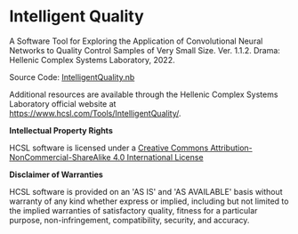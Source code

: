 # Intelligent Quality
 
A Software Tool for Exploring the Application of Convolutional Neural Networks to Quality Control Samples of Very Small Size. Ver. 1.1.2. Drama: Hellenic Complex Systems Laboratory, 2022.

Source Code: [IntelligentQuality.nb](IntelligentQuality.nb)

Additional resources are available through the Hellenic Complex Systems Laboratory official website at https://www.hcsl.com/Tools/IntelligentQuality/.

**Intellectual Property Rights**

HCSL software is licensed under a [Creative Commons Attribution-NonCommercial-ShareAlike 4.0 International License](https://creativecommons.org/licenses/by-nc-sa/4.0/)

**Disclaimer of Warranties**

HCSL software is provided on an 'AS IS' and 'AS AVAILABLE' basis without warranty of any kind whether express or implied, including but not limited to the implied warranties of satisfactory quality, fitness for a particular purpose, non-infringement, compatibility, security, and accuracy.